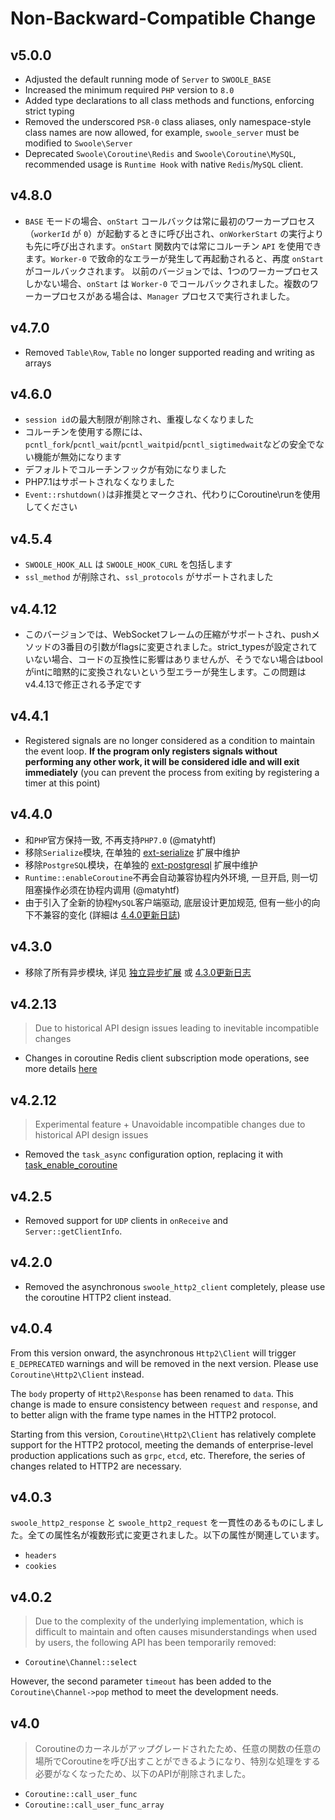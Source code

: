 # Non-Backward-Compatible Change
## v5.0.0
* Adjusted the default running mode of `Server` to `SWOOLE_BASE`
* Increased the minimum required `PHP` version to `8.0`
* Added type declarations to all class methods and functions, enforcing strict typing
* Removed the underscored `PSR-0` class aliases, only namespace-style class names are now allowed, for example, `swoole_server` must be modified to `Swoole\Server`
* Deprecated `Swoole\Coroutine\Redis` and `Swoole\Coroutine\MySQL`, recommended usage is `Runtime Hook` with native `Redis`/`MySQL` client.
## v4.8.0

- `BASE` モードの場合、`onStart` コールバックは常に最初のワーカープロセス（`workerId` が `0`）が起動するときに呼び出され、`onWorkerStart` の実行よりも先に呼び出されます。`onStart` 関数内では常にコルーチン `API` を使用できます。`Worker-0` で致命的なエラーが発生して再起動されると、再度 `onStart` がコールバックされます。
以前のバージョンでは、1つのワーカープロセスしかない場合、`onStart` は `Worker-0` でコールバックされました。複数のワーカープロセスがある場合は、`Manager` プロセスで実行されました。
## v4.7.0

- Removed `Table\Row`, `Table` no longer supported reading and writing as arrays
## v4.6.0

- `session id`の最大制限が削除され、重複しなくなりました
- コルーチンを使用する際には、`pcntl_fork`/`pcntl_wait`/`pcntl_waitpid`/`pcntl_sigtimedwait`などの安全でない機能が無効になります
- デフォルトでコルーチンフックが有効になりました
- PHP7.1はサポートされなくなりました
- `Event::rshutdown()`は非推奨とマークされ、代わりにCoroutine\runを使用してください
## v4.5.4

- `SWOOLE_HOOK_ALL` は `SWOOLE_HOOK_CURL` を包括します
- `ssl_method` が削除され、`ssl_protocols` がサポートされました
## v4.4.12

- このバージョンでは、WebSocketフレームの圧縮がサポートされ、pushメソッドの3番目の引数がflagsに変更されました。strict_typesが設定されていない場合、コードの互換性に影響はありませんが、そうでない場合はboolがintに暗黙的に変換されないという型エラーが発生します。この問題はv4.4.13で修正される予定です
## v4.4.1

- Registered signals are no longer considered as a condition to maintain the event loop. **If the program only registers signals without performing any other work, it will be considered idle and will exit immediately** (you can prevent the process from exiting by registering a timer at this point)
## v4.4.0

- 和`PHP`官方保持一致, 不再支持`PHP7.0` (@matyhtf)
- 移除`Serialize`模块, 在单独的 [ext-serialize](https://github.com/swoole/ext-serialize) 扩展中维护
- 移除`PostgreSQL`模块，在单独的 [ext-postgresql](https://github.com/swoole/ext-postgresql) 扩展中维护
- `Runtime::enableCoroutine`不再会自动兼容协程内外环境, 一旦开启, 则一切阻塞操作必须在协程内调用 (@matyhtf)
- 由于引入了全新的协程`MySQL`客户端驱动, 底层设计更加规范, 但有一些小的向下不兼容的变化 (詳細は [4.4.0更新日誌](https://wiki.swoole.com/wiki/page/p-4.4.0.html))
## v4.3.0

- 移除了所有异步模块, 详见 [独立异步扩展](https://wiki.swoole.com/wiki/page/p-async_ext.html) 或 [4.3.0更新日志](https://wiki.swoole.com/wiki/page/p-4.3.0.html)
## v4.2.13

> Due to historical API design issues leading to inevitable incompatible changes

* Changes in coroutine Redis client subscription mode operations, see more details [here](https://wiki.swoole.com/#/coroutine_client/redis?id=%e8%ae%a2%e9%98%85%e6%a8%a1%e5%bc%8f)
## v4.2.12

> Experimental feature + Unavoidable incompatible changes due to historical API design issues

- Removed the `task_async` configuration option, replacing it with [task_enable_coroutine](https://wiki.swoole.com/#/server/setting?id=task_enable_coroutine)
## v4.2.5

- Removed support for `UDP` clients in `onReceive` and `Server::getClientInfo`.
## v4.2.0

- Removed the asynchronous `swoole_http2_client` completely, please use the coroutine HTTP2 client instead.
## v4.0.4

From this version onward, the asynchronous `Http2\Client` will trigger `E_DEPRECATED` warnings and will be removed in the next version. Please use `Coroutine\Http2\Client` instead.

The `body` property of `Http2\Response` has been renamed to `data`. This change is made to ensure consistency between `request` and `response`, and to better align with the frame type names in the HTTP2 protocol.

Starting from this version, `Coroutine\Http2\Client` has relatively complete support for the HTTP2 protocol, meeting the demands of enterprise-level production applications such as `grpc`, `etcd`, etc. Therefore, the series of changes related to HTTP2 are necessary.
## v4.0.3

`swoole_http2_response` と `swoole_http2_request` を一貫性のあるものにしました。全ての属性名が複数形式に変更されました。以下の属性が関連しています。

- `headers`
- `cookies`
## v4.0.2

> Due to the complexity of the underlying implementation, which is difficult to maintain and often causes misunderstandings when used by users, the following API has been temporarily removed:

- `Coroutine\Channel::select`

However, the second parameter `timeout` has been added to the `Coroutine\Channel->pop` method to meet the development needs.
## v4.0

> Coroutineのカーネルがアップグレードされたため、任意の関数の任意の場所でCoroutineを呼び出すことができるようになり、特別な処理をする必要がなくなったため、以下のAPIが削除されました。

- `Coroutine::call_user_func`
- `Coroutine::call_user_func_array`
